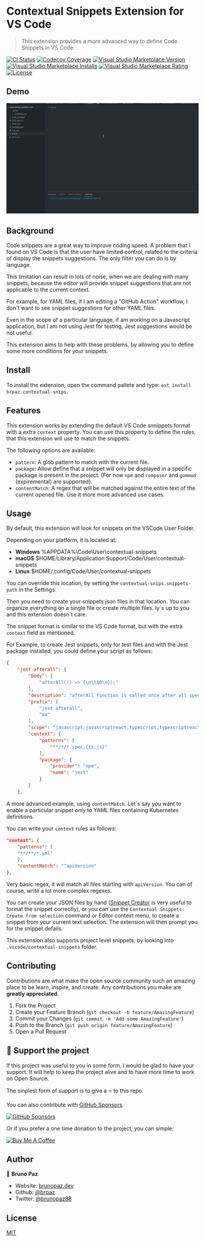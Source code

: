 # Contextual Snippets Extension for VS Code

> This extension provides a more advanced way to define Code Snippets in VS Code.

[![CI Status](https://img.shields.io/github/workflow/status/brpaz/vscode-contextual-snips/CI?color=orange&label=actions&logo=github&logoColor=orange&style=for-the-badge)](https://github.com/brpaz/vscode-contextual-snips)
[![Codecov Coverage](https://img.shields.io/codecov/c/github/brpaz/vscode-contextual-snips.svg?style=for-the-badge)](https://codecov.io/gh/brpaz/vscode-contextual-snips)
[![Visual Studio Marketplace Version](https://img.shields.io/visual-studio-marketplace/v/brpaz.contextual-snips.svg?style=for-the-badge)](https://marketplace.visualstudio.com/items?itemName=contextual-snips)
[![Visual Studio Marketplace Installs](https://img.shields.io/visual-studio-marketplace/i/brpaz.contextual-snips.svg?style=for-the-badge)](https://marketplace.visualstudio.com/items?itemName=brpaz.contextual-snips)
[![Visual Studio Marketplace Rating](https://img.shields.io/visual-studio-marketplace/r/brpaz.contextual-snips.svg?style=for-the-badge)](https://marketplace.visualstudio.com/items?itemName=contextual-snips)
[![License](https://img.shields.io/badge/License-MIT-yellow.svg?style=for-the-badge)](LICENSE)

## Demo

![demo](demo.gif)

## Background

Code snippets are a great way to improve coding speed. A problem that I found on VS Code is that the user have limited control, related to the criteria of display the snippets suggestions. The only filter you can do is by language.

This limitation can result in lots of noise, when we are dealing with many snippets, because the editor will provide snippet suggestions that are not applicable to the current context. 

For example, for YAML files, if I am editing a "GitHub Action" workflow, I don´t want to see snippet suggestions for other YAML files.

Even in the scope of a particular language, if am working on a Javascript application, but I am not using Jest for testing, Jest suggestions would be not useful.

This extension aims to help with these problems, by allowing you to define some more conditions for your snippets.

## Install

To install the extension, open the command pallete and type: `ext install brpaz.contextual-snips`.

## Features

This extension works by extending the default VS Code snnippets format with a extra `context` property. You can use this property to define the rules, that this extension will use to match the snippets.

The following options are available:

* `pattern`: A glob pattern to match with the current file.
* `package`: Allow define that a snippet will only be displayed in a specific package is present in the project. (For now `npm` and `composer` and `gommod` (expiremental) are supported).
* `contentMatch`: A regex that will be matched against the entire text of the current opened file. Use it more more advanced use cases.


## Usage

By default, this extension will look for snippets on the VSCode User Folder.

Depending on your platform, it is located at:

* **Windows** %APPDATA%\Code\User\contextual-snippets
* **macOS** $HOME/Library/Application Support/Code/User/contextual-snippets
* **Linux** $HOME/.config/Code/User/contextual-snippets

You can override this location, by setting the  ```contextual-snips.snippets-path``` in the Settings.

Then you need to create your snippets json files in that location. You can organize everything on a single file or create multiple files. Iy´s up to you and this extension doesn´t care.

The snippet format is similar to the VS Code format, but with the extra `context` field as mentioned.

For Example, to create Jest snippets, only for test files and with the Jest package installed, you could define your script as follows:

```json
{
    "jest-afterall": {
        "body": [
            "afterAll(() => {\n\t$0\n});"
        ],
        "description": "afterAll function is called once after all specs",
        "prefix": [
            "jest afterall",
            "aa"
        ],
        "scope": "javascript,javascriptreact,typescript,typescriptreact",
        "context": {
            "patterns": [
                "**/*/*.spec.{ts,js}"
            ],
            "package": {
                "provider": "npm",
                "name": "jest"
            }
        }
    },
```

A more advanced example, using `contentMatch`. Let´s say you want to enable a particular snippet only to YAML files containing Kubernetes definitions.

You can write your `context` rules as follows:

```json
"context": {
    "patterns": [
    "**/**/*.yml"
    ],
    "contentMatch": "^apiVersion"
},
```

Very basic regex, it will match all files starting with `apiVersion`. You can of course, write a lot more complex regexes.

You can create your JSON files by hand ([Snippet Creator](https://snippet-generator.app/) is very useful to format the snippet correctly), or you can use the `Contextual Snippets: Create from selection` command or Editor context menu, to create a snippet from your current text selection. The extension will then prompt you for the snippet defails.

This extension also supports project level snippets, by looking into `.vscode/contextual-snippets` folder.

## Contributing

Contributions are what make the open source community such an amazing place to be learn, inspire, and create. Any contributions you make are **greatly appreciated**.

1. Fork the Project
2. Create your Feature Branch (`git checkout -b feature/AmazingFeature`)
3. Commit your Changes (`git commit -m 'Add some AmazingFeature'`)
4. Push to the Branch (`git push origin feature/AmazingFeature`)
5. Open a Pull Request


## 💛 Support the project

If this project was useful to you in some form, I would be glad to have your support.  It will help to keep the project alive and to have more time to work on Open Source.

The sinplest form of support is to give a ⭐️ to this repo.

You can also contribute with [GitHub Sponsors](https://github.com/sponsors/brpaz).

[![GitHub Sponsors](https://img.shields.io/badge/GitHub%20Sponsors-Sponsor%20Me-red?style=for-the-badge)](https://github.com/sponsors/brpaz)


Or if you prefer a one time donation to the project, you can simple:

<a href="https://www.buymeacoffee.com/Z1Bu6asGV" target="_blank"><img src="https://www.buymeacoffee.com/assets/img/custom_images/orange_img.png" alt="Buy Me A Coffee" style="height: auto !important;width: auto !important;" ></a>

## Author

👤 **Bruno Paz**

* Website: [brunopaz.dev](https://brunopaz.dev)
* Github: [@brpaz](https://github.com/brpaz)
* Twitter: [@brunopaz88](https://twitter.com/brunopaz88)

## License

[MIT](LICENSE)
